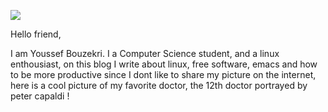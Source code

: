 
![](/img/12thdoctor.jpg)

Hello friend,

I am Youssef Bouzekri. I a Computer Science student, and a linux enthousiast, on this blog I write about linux, free software, emacs and how to be more productive
since I dont like to share my picture on the internet, here is a cool picture of my favorite doctor, the 12th doctor portrayed by peter capaldi !
